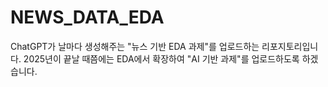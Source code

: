 # NEWS_DATA_EDA
ChatGPT가 날마다 생성해주는 "뉴스 기반 EDA 과제"를 업로드하는 리포지토리입니다.
2025년이 끝날 때쯤에는 EDA에서 확장하여 "AI 기반 과제"를 업로드하도록 하겠습니다.
